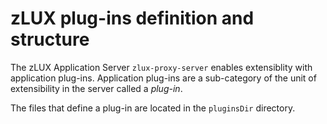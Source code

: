 # zLUX plug-ins definition and structure

The zLUX Application Server `zlux-proxy-server`  enables extensiblity with application plug-ins. Application plug-ins are a sub-category of the unit of extensibility in the server called a *plug-in*.

The files that define a plug-in are located in the `pluginsDir` directory. 
